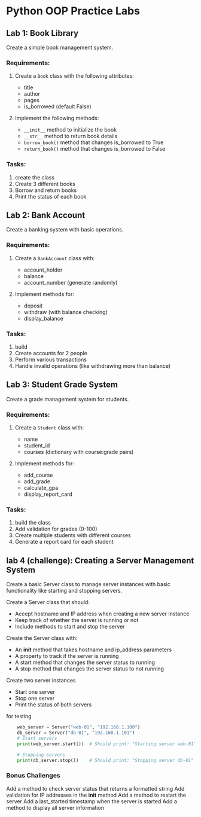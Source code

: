 # Python OOP Practice Labs

## Lab 1: Book Library

Create a simple book management system.

### Requirements:

1. Create a `Book` class with the following attributes:

   - title
   - author
   - pages
   - is_borrowed (default False)

2. Implement the following methods:
   - `__init__` method to initialize the book
   - `__str__` method to return book details
   - `borrow_book()` method that changes is_borrowed to True
   - `return_book()` method that changes is_borrowed to False

### Tasks:

1. create the class
2. Create 3 different books
3. Borrow and return books
4. Print the status of each book

## Lab 2: Bank Account

Create a banking system with basic operations.

### Requirements:

1. Create a `BankAccount` class with:

   - account_holder
   - balance
   - account_number (generate randomly)

2. Implement methods for:
   - deposit
   - withdraw (with balance checking)
   - display_balance

### Tasks:

1. build
2. Create accounts for 2 people
3. Perform various transactions
4. Handle invalid operations (like withdrawing more than balance)

## Lab 3: Student Grade System

Create a grade management system for students.

### Requirements:

1. Create a `Student` class with:

   - name
   - student_id
   - courses (dictionary with course:grade pairs)

2. Implement methods for:
   - add_course
   - add_grade
   - calculate_gpa
   - display_report_card

### Tasks:

1. build the class
2. Add validation for grades (0-100)
3. Create multiple students with different courses
4. Generate a report card for each student

## lab 4 (challenge): Creating a Server Management System

Create a basic Server class to manage server instances with basic functionality like starting and stopping servers.

Create a Server class that should:

- Accept hostname and IP address when creating a new server instance
- Keep track of whether the server is running or not
- Include methods to start and stop the server

Create the Server class with:

- An **init** method that takes hostname and ip_address parameters
- A property to track if the server is running
- A start method that changes the server status to running
- A stop method that changes the server status to not running

Create two server instances

- Start one server
- Stop one server
- Print the status of both servers

for testing

```python
    web_server = Server("web-01", "192.168.1.100")
    db_server = Server("db-01", "192.168.1.101")
    # Start servers
    print(web_server.start())  # Should print: "Starting server web-01"

    # Stopping servers
    print(db_server.stop())    # Should print: "Stopping server db-01"
```

### Bonus Challenges

Add a method to check server status that returns a formatted string
Add validation for IP addresses in the **init** method
Add a method to restart the server
Add a last_started timestamp when the server is started
Add a method to display all server information
